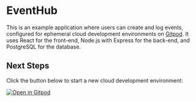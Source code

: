 # EventHub

This is an example application where users can create and log events, configured for ephemeral cloud development environments on [Gitpod](https://www.gitpod.io/). It uses React for the front-end, Node.js with Express for the back-end, and PostgreSQL for the database. 

## Next Steps

Click the button below to start a new cloud development environment:

[![Open in Gitpod](https://gitpod.io/button/open-in-gitpod.svg)](https://gitpod.io/#https://github.com/aberry12085/EventHubTest)
